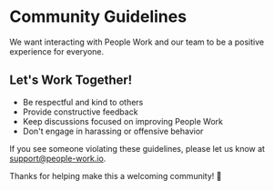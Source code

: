 # Community Guidelines

We want interacting with People Work and our team to be a positive experience for everyone.

## Let's Work Together!

* Be respectful and kind to others
* Provide constructive feedback
* Keep discussions focused on improving People Work
* Don't engage in harassing or offensive behavior

If you see someone violating these guidelines, please let us know at [support@people-work.io](mailto:support@people-work.io).

Thanks for helping make this a welcoming community! 🙂
